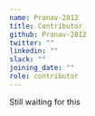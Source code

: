 ```yaml
---
name: Pranav-2812
title: Contributor
github: Pranav-2812
twitter: ""
linkedin: ""
slack: ""
joining_date: ""
role: contributor
---
```


Still waiting for this

